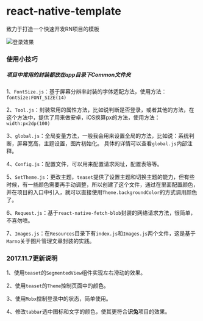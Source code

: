 # react-native-template

致力于打造一个快速开发RN项目的模板

![登录效果](https://github.com/SurpassRabbit/react-native-template/blob/master/screenshots/Login.gif)

### 使用小技巧
##### 项目中常用的封装都放在app目录下Common文件夹
1、`FontSize.js`：基于屏幕分辨率封装的字体适配方法，使用方法：`fontSize:FONT_SIZE(14)`

2、`Tool.js`：封装常用的属性方法，比如说判断是否登录，或者其他的方法，在这个方法中，提供了用来做安卓，iOS换算px的方法，使用方法：`width:px2dp(100)`

3、`global.js`：全局变量方法，一般我会用来设置全局的方法，比如说：系统判断，屏幕宽高，主题设置，图片初始化。
具体的详情可以查看`global.js`内部注释。

4、`Config.js`：配置文件，可以用来配置请求网址，配置表等等。

5、`SetTheme.js`：更改主题，`teaset`提供了设置主题和切换主题的能力，但有些时候，有一些颜色需要再手动调整，所以创建了这个文件，通过在里面配置颜色，并在项目的入口中引入，就可以直接使用`Theme.backgroundColor`的方式调用颜色了。

6、`Request.js`：基于`react-native-fetch-blob`封装的网络请求方法，很简单，不喜勿喷。

7、`Images.js`：在`Resources`目录下有`index.js`和`Images.js`两个文件，这是基于`Marno`关于图片管理文章封装的实践。


### 2017.11.7更新说明
1、使用`teaset`的`SegmentedView`组件实现左右滑动的效果。

2、使用`teaset`的`Theme`控制页面中的颜色。

3、使用`Mobx`控制登录中的状态，简单使用。

4、修改`tabbar`选中图标和文字的颜色，使其更符合**识兔**项目的效果。


